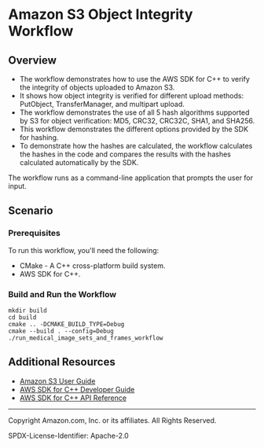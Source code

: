 # Amazon S3 Object Integrity Workflow

## Overview

- The workflow demonstrates how to use the AWS SDK for C++ to verify the integrity of objects uploaded to Amazon S3.
- It shows how object integrity is verified for different upload methods: PutObject, TransferManager, and multipart upload.
- The workflow demonstrates the use of all 5 hash algorithms supported by S3 for object verification: MD5, CRC32, CRC32C, SHA1, and SHA256.
- This workflow demonstrates the different options provided by the SDK for hashing.
- To demonstrate how the hashes are calculated, the workflow calculates the hashes in the code and compares the results with the hashes calculated automatically by the SDK.


The workflow runs as a command-line application that prompts the user for input.

## Scenario

### Prerequisites

To run this workflow, you'll need the following:

- CMake - A C++ cross-platform build system.
- AWS SDK for C++.

### Build and Run the Workflow



```shell
mkdir build
cd build
cmake .. -DCMAKE_BUILD_TYPE=Debug
cmake --build . --config=Debug
./run_medical_image_sets_and_frames_workflow
```

## Additional Resources

- [Amazon S3 User Guide](https://docs.aws.amazon.com/AmazonS3/latest/userguide/checking-object-integrity.html)
- [AWS SDK for C++ Developer Guide](https://docs.aws.amazon.com/sdk-for-cpp/v1/developer-guide/welcome.html)
- [AWS SDK for C++ API Reference](https://sdk.amazonaws.com/cpp/api/LATEST/index.html)

---

Copyright Amazon.com, Inc. or its affiliates. All Rights Reserved.

SPDX-License-Identifier: Apache-2.0